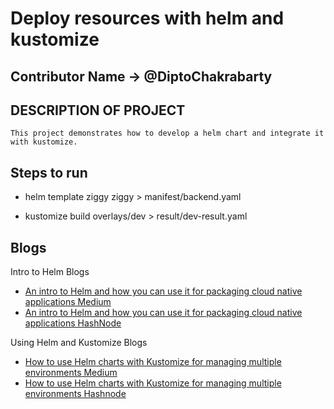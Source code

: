 # Deploy resources with helm and kustomize

## Contributor Name -> @DiptoChakrabarty

## DESCRIPTION OF PROJECT
```
This project demonstrates how to develop a helm chart and integrate it with kustomize.
```

## Steps to run

- helm template ziggy ziggy > manifest/backend.yaml

- kustomize build overlays/dev > result/dev-result.yaml

## Blogs

Intro to Helm Blogs
- [An intro to Helm and how you can use it for packaging cloud native applications Medium](https://diptochakrabarty.medium.com/an-intro-to-helm-and-how-you-can-use-it-for-packaging-cloud-native-applications-c51081204fda)
- [An intro to Helm and how you can use it for packaging cloud native applications HashNode](https://dipchak.hashnode.dev/an-intro-to-helm-and-how-you-can-use-it-for-packaging-cloud-native-applications)


Using Helm and Kustomize Blogs
- [How to use Helm charts with Kustomize for managing multiple environments Medium](https://diptochakrabarty.medium.com/how-to-use-helm-charts-with-kustomize-for-managing-multiple-environments-ccfa3dfed738)
- [How to use Helm charts with Kustomize for managing multiple environments Hashnode](https://dipchak.hashnode.dev/how-to-use-helm-charts-with-kustomize-for-managing-multiple-environments)
